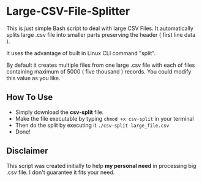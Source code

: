 # Large-CSV-File-Splitter

This is just simple Bash script to deal with large CSV Files.  It automatically splits large .csv file into smaller parts preserving the header ( first line data ).

It uses the advantage of built in Linux CLI command "split".

By default it creates multiple files from one large .csv file with each of files containing maximum of 5000 ( five thousand ) records.  You could modify this value as you like.

## How To Use

- Simply download the __csv-split__ file.
- Make the file executable by typing ```chmod +x csv-split``` in your terminal
- Then do the split by executing it ```./csv-split large_file.csv```
- Done!

## Disclaimer

This script was created initially to help __my personal need__ in processing big .csv file.  I don't guarantee it fits your need.

